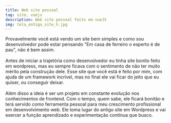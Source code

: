 ```yaml
---
title: Web site pessoal
tag: site, vuejs
description: Web site pessoal feito em vueJS
img: tela_antigo_site_h.jpg
---
```


Provavelmente você está vendo um site bem simples e como sou desenvolvedor pode estar pensando "Em casa de ferreiro o esperto é de pau", não é bem assim.
<br>
<br>
Antes de iniciar a trajetória como desenvolvedor eu tinha site bonito feito em wordpress, mas eu sempre ficava com o sentimento de não ter muito mérito pela construção dele. Esse site que você está é feito por mim, com ajuda de um framework incrível, mas no final ele vai ficar do jeito que eu quiser, ou conseguir deixar.
<br>
<br>
Além disso a ideia é ser um projeto em constante evolução nos conhecimentos de frontend. Com o tempo, quem sabe, ele ficará bonitão e terá servido como ferramenta pessoal para meu crescimento profissional em desenvolvimento web.
Ele toma lugar do antigo site em Wordpress e vai exercer a função aprendizado e experimentação contínua que busco.
